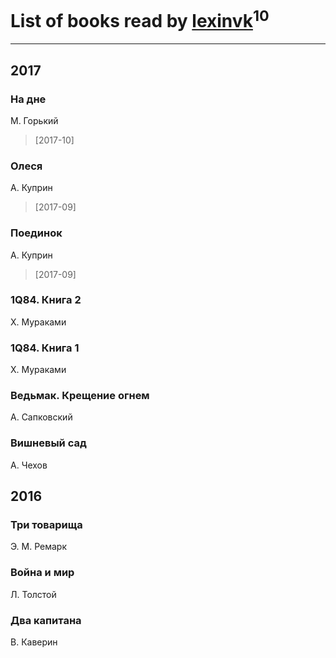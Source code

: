 # List of books read by [lexinvk](http://vk.com/id170278332)<sup>10</sup>
---

## 2017

### На дне
М. Горький
> [2017-10] 


### Олеся
А. Куприн
> [2017-09] 


### Поединок
А. Куприн
> [2017-09] 


### 1Q84. Книга 2
Х. Мураками


### 1Q84. Книга 1
Х. Мураками


### Ведьмак. Крещение огнем
А. Сапковский


### Вишневый сад
А. Чехов



## 2016

### Три товарища
Э. М. Ремарк


### Война и мир
Л. Толстой


### Два капитана
В. Каверин



